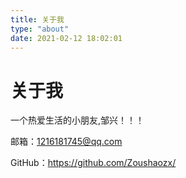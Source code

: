 ```yaml
---
title: 关于我
type: "about"
date: 2021-02-12 18:02:01
---
```


# 关于我

一个热爱生活的小朋友,邹兴！！！

邮箱：1216181745@qq.com

GitHub：https://github.com/Zoushaozx/